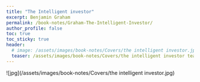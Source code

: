 ```yaml
---
title: "The Intelligent investor"
excerpt: Benjamin Graham
permalink: /book-notes/Graham-The-Intelligent-Investor/
author_profile: false
toc: true
toc_sticky: true
header:
  # image: /assets/images/book-notes/Covers/the intelligent investor.jpg
  teaser: /assets/images/book-notes/Covers/the intelligent investor teaser.png
---
```


![jpg](/assets/images/book-notes/Covers/the intelligent investor.jpg)
